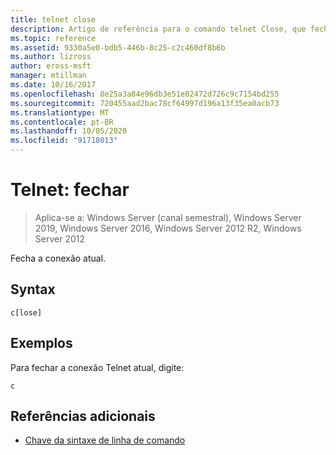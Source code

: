 ```yaml
---
title: telnet close
description: Artigo de referência para o comando telnet Close, que fecha a conexão Telnet atual.
ms.topic: reference
ms.assetid: 9330a5e0-bdb5-446b-8c25-c2c460df8b6b
ms.author: lizross
author: eross-msft
manager: mtillman
ms.date: 10/16/2017
ms.openlocfilehash: 8e25a3a84e96db3e51e02472d726c9c7154bd255
ms.sourcegitcommit: 720455aad2bac78cf64997d196a13f35ea0acb73
ms.translationtype: MT
ms.contentlocale: pt-BR
ms.lasthandoff: 10/05/2020
ms.locfileid: "91718013"
---
```

# <a name="telnet-close"></a>Telnet: fechar

> Aplica-se a: Windows Server (canal semestral), Windows Server 2019, Windows Server 2016, Windows Server 2012 R2, Windows Server 2012

Fecha a conexão atual.

## <a name="syntax"></a>Syntax

```
c[lose]
```

## <a name="examples"></a>Exemplos

Para fechar a conexão Telnet atual, digite:

```
c
```

## <a name="additional-references"></a>Referências adicionais

- [Chave da sintaxe de linha de comando](command-line-syntax-key.md)
